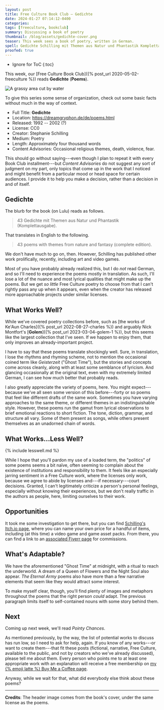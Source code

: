 ```yaml
---
layout: post
title: Free Culture Book Club — Gedichte
date: 2024-01-27 07:14:12-0400
categories:
tags: [freeculture, bookclub]
summary: Discussing a book of poetry
thumbnail: /blog/assets/gedichte-cover.png
teaser: This week sees a book of poetry, written in German.
spell: Gedichte Schilling mit Themen aus Natur und Phantastik Komplettausgabe Ke Aun Montfort Geisterzeit
proofed: true
---
```


* Ignore for ToC
{:toc}

This week, our [Free Culture Book Club]({% post_url 2020-05-02-freeculture %}) reads **Gedichte** (**Poems**).

![A grassy area cut by water](/blog/assets/gedichte-cover.png "Alas, I don't actually know what poem this picture goes with, if any")

To give this series some sense of organization, check out some basic facts without much in the way of context.

 * Full Title:  **Gedichte**
 * Location:  <https://dreamgryphon.de/de/poems.html>
 * Released:  1992 -- 2002 (?)
 * License:  CC0
 * Creator:  Stephanie Schilling
 * Medium:  Poetry
 * Length:  Approximately four thousand words
 * Content Advisories:  Occasional religious themes, death, violence, fear.

This should go without saying---even though I plan to repeat it with every Book Club installment---but *Content Advisories* do not suggest any sort of judgment on my part, only topics that come up in the work that I noticed and might benefit from a particular mood or head space for certain audiences.  I provide it to help you make a decision, rather than a decision in and of itself.

## Gedichte

The blurb for the book (on Lulu) reads as follows.

 > 43 Gedichte mit Themen aus Natur und Phantastik (Komplettausgabe).

That translates in English to the following.

 > 43 poems with themes from nature and fantasy (complete edition).

We don't have much to go on, then.  However, Schilling has published other work prolifically, recently, including art and video games.

Most of you have probably already realized this, but I do *not* read German, and so I'll need to experience the poems mostly in translation.  As such, I'll lose a lot of the nuance and most lyrical qualities that might make up the poems.  But we get *so little* Free Culture poetry to choose from that I can't rightly pass any up when it appears, even when the creator has released more approachable projects under similar licenses.

## What Works Well?

While we've covered poetry collections before, such as [the works of Ke'Aun Charles]({% post_url 2022-08-27-charles %}) and arguably Nick Montfort's [**Golem**]({% post_url 2023-03-04-golem-1 %}), but this seems like the largest collection that I've seen.  If we happen to enjoy them, that only improves an already-important project.

I have to say that these poems translate shockingly well.  Sure, in translation, I lose the rhythms and rhyming scheme, not to mention the occasional coined term like *Geisterzeit* ("Ghost Time"), but the stories and concepts come across cleanly, along with at least some semblance of lyricism.  And glancing occasionally at the original text, even with my extremely limited German, I can see how much better that probably reads.

I also greatly appreciate the variety of poems, here.  You might expect---because we've all seen some version of this before---forty or so poems that feel like different drafts of the same work.  Sometimes you have varying approaches to the same theme, or different themes in an indistinguishable style.  However, these poems run the gamut from lyrical observations to brief emotional reactions to short fiction.  The tone, diction, grammar, and structure all vary.  Some of them present as songs, while others present themselves as an unadorned chain of words.

## What Works...Less Well?

{% include lesswell.md %}

While I hope that you'll pardon my use of a loaded term, the "politics" of some poems seems a bit naïve, often seeming to complain about the existence of institutions and responsibility to them.  It feels like an especially jarring sentiment in a Free Culture work, where the licenses only work, because we agree to abide by licenses and---if necessary---court decisions.  Granted, I can't legitimately criticize a person's personal feelings, especially without knowing their experiences, but we don't really traffic in the authors as people, here, limiting ourselves to their work.

## Opportunities

It took me some investigation to get there, but you can find [Schilling's Itch.io page](https://dreamgryphon.itch.io/), where you can name your own price for a handful of items, including (at this time) a video game and game asset packs.  From there, you can find a link to an [associated Fiverr page](https://www.fiverr.com/dreamgryphonart) for commissions.

## What's Adaptable?

We have the aforementioned "Ghost Time" at midnight, with a ritual to reach the underworld.  A dream of a Queen of Flowers and the Night Soul also appear.  *The Eternal Army* poems also have more than a few narrative elements that seem like they would attract some interest.

To make myself clear, though, you'll find plenty of images and metaphors throughout the poems that the right person *could* adapt.  The previous paragraph limits itself to self-contained nouns with some story behind them.

## Next

Coming up next week, we'll read *Pointy Chances*.

As mentioned previously, by the way, the list of potential works to discuss has run low, so I need to ask for help, again.  If you know of any works---or want to create them---that fit these posts (fictional, narrative, Free Culture, available to the public, and not by creators who we've already discussed), please tell me about them.  Every person who points me to at least one appropriate work with an explanation will receive a free membership on [my {% emoji latte %} Buy Me a Coffee page](https://buymeacoffee.com/jcolag).

Anyway, while we wait for that, what did everybody else think about these poems?

* * *

**Credits**:  The header image comes from the book's cover, under the same license as the poems.
